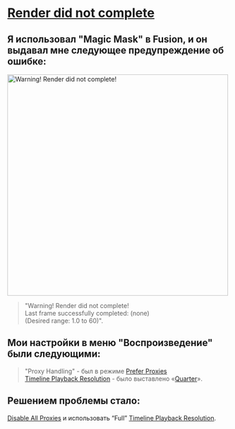 # [Render did not complete](https://forum.blackmagicdesign.com/viewtopic.php?p=1093242#p1093242)

## Я использовал "Magic Mask" в Fusion, и он выдавал мне следующее предупреждение об ошибке:  

<img src="https://github.com/orrstudio/Manuals/raw/main/03 HELP & MAN/01 DaVinci Resolve/Render did not complete.PNG" width="500px" title="Warning! Render did not complete!">

>  
> "Warning! Render did not complete!  
> Last frame successfully completed: (none)  
> (Desired range: 1.0 to 60)".  
>  

## Мои настройки в меню "Воспроизведение" были следующими:  

>  
> "Proxy Handling" - был в режиме [Prefer Proxies](http:// "Предпочитать прокси")  
> [Timeline Playback Resolution](http:// "Разрешении воспроизведения временной шкалы") - было выставлено «[Quarter](http:// "для более плавного воспроизведения")».  
>  

## Решением проблемы стало:  
[Disable All Proxies](http:// "отключить все прокси") и использовать “Full” [Timeline Playback Resolution](http:// "разрешение воспроизведения временной шкалы").  


